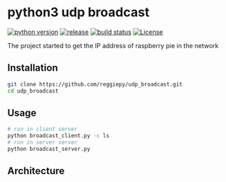 # python3 udp broadcast

[![python version](https://img.shields.io/badge/python-3.6-success.svg?style=flat)](https://github.com/reggiepy/udp_broadcast)
[![release](https://img.shields.io/github/v/tag/reggiepy/udp_broadcast?color=success&label=release)](https://github.com/reggiepy/udp_broadcast)
[![build status](https://img.shields.io/badge/build-pass-success.svg?style=flat)](https://github.com/reggiepy/udp_broadcast)
[![License](https://img.shields.io/badge/license-GNU%203.0-success.svg?style=flat)](https://github.com/reggiepy/udp_broadcast)

The project started to get the IP address of raspberry pie in the network

## Installation

```bash
git clone https://github.com/reggiepy/udp_broadcast.git
cd udp_broadcast
```

## Usage

```bash
# run in client server
python broadcast_client.py -c ls
# run in server server
python broadcast_server.py
```

## Architecture
